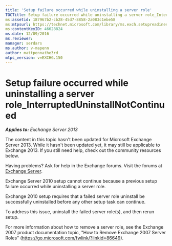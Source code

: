 ```yaml
---
title: 'Setup failure occurred while uninstalling a server role'
TOCTitle: Setup failure occurred while uninstalling a server role_InterruptedUninstallNotContinued
ms:assetid: 187967b2-cb28-45d7-8858-2a083c1ebe58
ms:mtpsurl: https://technet.microsoft.com/library/ms.exch.setupreadiness.interrupteduninstallnotcontinued(v=EXCHG.150)
ms:contentKeyID: 46628824
ms.date: 12/09/2016
ms.reviewer: 
manager: serdars
ms.author: v-mapenn
author: mattpennathe3rd
mtps_version: v=EXCHG.150
---
```


# Setup failure occurred while uninstalling a server role\_InterruptedUninstallNotContinued

_**Applies to:** Exchange Server 2013_

The content in this topic hasn't been updated for Microsoft Exchange Server 2013. While it hasn't been updated yet, it may still be applicable to Exchange 2013. If you still need help, check out the community resources below.

Having problems? Ask for help in the Exchange forums. Visit the forums at [Exchange Server](https://go.microsoft.com/fwlink/p/?linkid=60612).

Exchange Server 2010 setup cannot continue because a previous setup failure occurred while uninstalling a server role.

Exchange 2010 setup requires that a failed server role uninstall be successfully uninstalled before any other setup task can continue.

To address this issue, uninstall the failed server role(s), and then rerun setup.

For more information about how to remove a server role, see the Exchange 2007 product documentation topic, "How to Remove Exchange 2007 Server Roles" (<https://go.microsoft.com/fwlink/?linkid=86649>).

